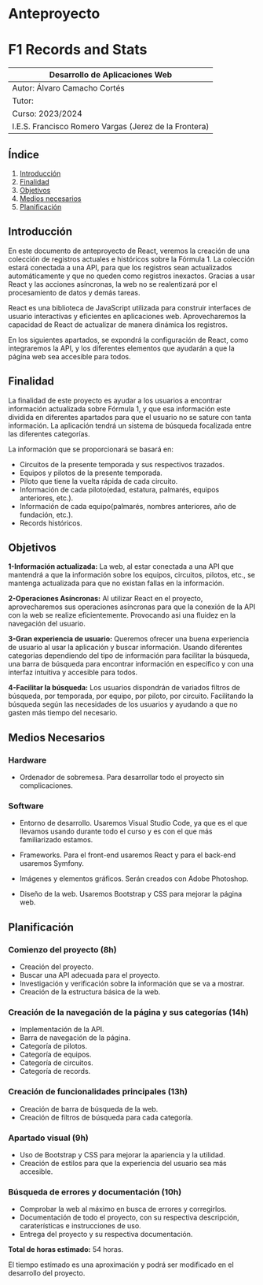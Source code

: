 # Anteproyecto

# **F1 Records and Stats**

|Desarrollo de Aplicaciones Web|
|------------------------------|
|Autor: Álvaro Camacho Cortés|
| Tutor: |
|Curso: 2023/2024|
|I.E.S. Francisco Romero Vargas (Jerez de la Frontera)|

## Índice

1. [Introducción](#introducción)
2. [Finalidad](#finalidad)
3. [Objetivos](#objetivos)
4. [Medios necesarios](#medios-necesarios)
5. [Planificación](#planificación)

## Introducción

En este documento de anteproyecto de React, veremos la creación de una colección de registros actuales e históricos sobre la Fórmula 1. La colección estará conectada a una API, para que los registros sean actualizados automáticamente y que no queden como registros inexactos. Gracias a usar React y las acciones asíncronas, la web no se realentizará por el procesamiento de datos y demás tareas.

React es una biblioteca de JavaScript utilizada para construir interfaces de usuario interactivas y eficientes en aplicaciones web. Aprovecharemos la capacidad de React de actualizar de manera dinámica los registros.

En los siguientes apartados, se expondrá la configuración de React, como integraremos la API, y los diferentes elementos que ayudarán a que la página web sea accesible para todos.

## Finalidad

La finalidad de este proyecto es ayudar a los usuarios a encontrar información actualizada sobre Fórmula 1, y que esa información este dividida en diferentes apartados para que el usuario no se sature con tanta información. La aplicación tendrá un sistema de búsqueda focalizada entre las diferentes categorías.

La información que se proporcionará se basará en:

- Circuitos de la presente temporada y sus respectivos trazados.
- Equipos y pilotos de la presente temporada.
- Piloto que tiene la vuelta rápida de cada circuito.
- Información de cada piloto(edad, estatura, palmarés, equipos anteriores, etc.).
- Información de cada equipo(palmarés, nombres anteriores, año de fundación, etc.).
- Records históricos.

## Objetivos

**1-Información  actualizada:** La web, al estar conectada a una API que mantendrá a que la información sobre los equipos, circuitos, pilotos, etc., se mantenga actualizada para que no existan fallas en la información.

**2-Operaciones Asíncronas:** Al utilizar React en el proyecto, aprovecharemos sus operaciones asíncronas para que la conexión de la API con la web se realize eficientemente. Provocando asi una fluidez en la navegación del usuario.

**3-Gran experiencia de usuario:** Queremos ofrecer una buena experiencia de usuario al usar la aplicación y buscar información. Usando diferentes categorias dependiendo del tipo de información para facilitar la búsqueda, una barra de búsqueda para encontrar información en específico y con una interfaz intuitiva y accesible para todos.

**4-Facilitar la búsqueda:** Los usuarios dispondrán de variados filtros de búsqueda, por temporada, por equipo, por piloto, por circuito. Facilitando la búsqueda según las necesidades de los usuarios y ayudando a que no gasten más tiempo del necesario.

## Medios Necesarios

### Hardware

- Ordenador de sobremesa. Para desarrollar todo el proyecto sin complicaciones.

### Software

- Entorno de desarrollo. Usaremos Visual Studio Code, ya que es el que llevamos usando durante todo el curso y es con el que más familiarizado estamos.

- Frameworks. Para el front-end usaremos React y para el back-end usaremos Symfony.

- Imágenes y elementos gráficos. Serán creados con Adobe Photoshop.

- Diseño de la web. Usaremos Bootstrap y CSS para mejorar la página web.

## Planificación

### Comienzo del proyecto (8h)

- Creación del proyecto.
- Buscar una API adecuada para el proyecto.
- Investigación y verificación sobre la información que se va a mostrar.
- Creación de la estructura básica de la web.

### Creación de la navegación de la página y sus categorías (14h)

- Implementación de la API.
- Barra de navegación de la página.
- Categoría de pilotos.
- Categoría de equipos.
- Categoría de circuitos.
- Categoría de records.

### Creación de funcionalidades principales (13h)

- Creación de barra de búsqueda de la web.
- Creación de filtros de búsqueda para cada categoría.

### Apartado visual (9h)

- Uso de Bootstrap y CSS para mejorar la apariencia y la utilidad.
- Creación de estilos para que la experiencia del usuario sea más accesible.

### Búsqueda de errores y documentación (10h)

- Comprobar la web al máximo en busca de errores y corregirlos.
- Documentación de todo el proyecto, con su respectiva descripción, caraterísticas e instrucciones de uso.
- Entrega del proyecto y su respectiva documentación.

**Total de horas estimado:** 54 horas.

El tiempo estimado es una aproximación y podrá ser modificado en el desarrollo del proyecto.
